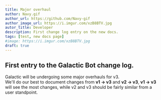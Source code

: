 ```yaml
---
title: Major overhaul
author: Navy.gif
author_url: https://github.com/Navy-gif
author_image_url: https://i.imgur.com/xzB8BTV.jpg
autor_title: Developer
description: First change log entry on the new docs.
tags: [test, new docs page]
#image: https://i.imgur.com/xzB8BTV.jpg
draft: true
---
```


## First entry to the Galactic Bot change log.

Galactic will be undergoing some major overhauls for v3.  
We'll do our best to document changes from **v1 -> v3** and **v2 -> v3**, **v1 -> v3** will see the most changes, while v2 and v3 should be fairly similar from a user standpoint.